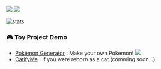 <img src="https://img.shields.io/badge/PYTHON-3776AB?style=for-the-badge&logo=python&logoColor=yellow"/> <img src="https://img.shields.io/badge/PYTORCH-EE4C2C?style=for-the-badge&logo=pytorch&logoColor=white"/>

![stats](https://github-readme-stats.vercel.app/api?username=gibiee&show_icons=true&bg_color=0,4584b6,ffde57&title_color=ffffff&text_color=646464&icon_color=646464&ring_color=EE4C2C&hide_border=true&border_radius=10)
<!-- &hide=prs,issues,contribs -->


### 🎮 Toy Project Demo
- [Pokémon Generator](https://github.com/gibiee/pokemon-generator) : Make your own Pokémon! <a href='https://huggingface.co/spaces/gibiee/Pokemon-Generator'><img src='https://img.shields.io/badge/%F0%9F%A4%97%20Hugging%20Face-Spaces-blue'/></a>
- [CatifyMe](https://github.com/gibiee/CatifyMe) : If you were reborn as a cat (comming soon...)
